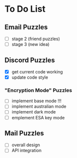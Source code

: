 # To Do List

## Email Puzzles

- [ ] stage 2 (friend puzzles)
- [ ] stage 3 (new idea)

## Discord Puzzles

- [x] get current code working
- [x] update code style

### "Encryption Mode" Puzzles

- [ ] implement base mode !!!
- [ ] implement australian mode
- [ ] implement dark mode
- [ ] emplement ESA key mode

## Mail Puzzles

- [ ] overall design
- [ ] API integration
